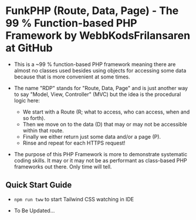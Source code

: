 # FunkPHP (Route, Data, Page) - The 99 % Function-based PHP Framework by WebbKodsFrilansaren at GitHub

- This is a ~99 % function-based PHP framework meaning there are almost no classes used besides using objects for accessing some data because that is more convenient at some times.

- The name "RDP" stands for "Route, Data, Page" and is just another way to say "Model, View, Controller" (MVC) but the idea is the procedural logic here:

  - We start with a Route (R; what to access, who can access, when and so forth).
  - Then we move on to the data (D) that may or may not be accessible within that route.
  - Finally we either return just some data and/or a page (P).
  - Rinse and repeat for each HTTPS request!

- The purpose of this PHP Framework is more to demonstrate systematic coding skills. It may or it may not be as performant as class-based PHP frameworks out there. Only time will tell.

## Quick Start Guide

- `npm run tww` to start Tailwind CSS watching in IDE

- To Be Updated...
